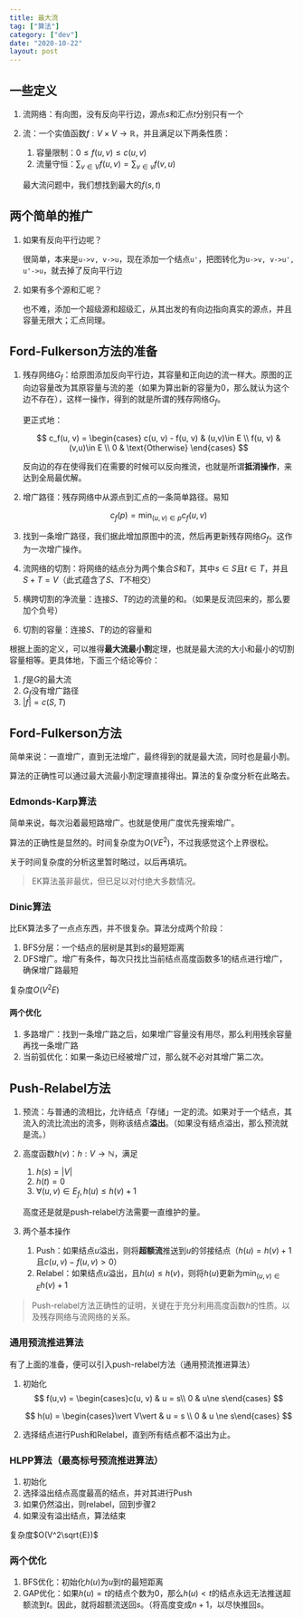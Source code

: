 ```yaml
---
title: 最大流
tag: ["算法"]
category: ["dev"]
date: "2020-10-22"
layout: post
---
```


## 一些定义

1. 流网络：有向图，没有反向平行边，源点$s$和汇点$t$分别只有一个

2. 流：一个实值函数$f: V\times V \rightarrow \mathbb{R}$，并且满足以下两条性质：

    1. 容量限制：$0 \le f(u, v) \le c(u, v)$
    2. 流量守恒：$\sum_{v\in V}f(u, v) = \sum_{v\in v}f(v,u)$

    最大流问题中，我们想找到最大的$f(s,t)$

## 两个简单的推广

1. 如果有反向平行边呢？

    很简单，本来是`u->v, v->u`，现在添加一个结点`u'`，把图转化为`u->v, v->u', u'->u`，就去掉了反向平行边

2. 如果有多个源和汇呢？

    也不难，添加一个超级源和超级汇，从其出发的有向边指向真实的源点，并且容量无限大；汇点同理。

## Ford-Fulkerson方法的准备

1. 残存网络$G_f$：给原图添加反向平行边，其容量和正向边的流一样大。原图的正向边容量改为其原容量与流的差（如果为算出新的容量为0，那么就认为这个边不存在），这样一操作，得到的就是所谓的残存网络$G_f$。

    更正式地：

    $$
    c_f(u, v) = \begin{cases}
    c(u, v) - f(u, v) & (u,v)\in E \\
    f(u, v) & (v,u)\in E \\
    0 & \text{Otherwise}
    \end{cases}
    $$

    反向边的存在使得我们在需要的时候可以反向推流，也就是所谓**抵消操作**，来达到全局最优解。

2. 增广路径：残存网络中从源点到汇点的一条简单路径。易知

    $$
    \displaystyle c_f(p) = \min_{(u,v)\in p}c_f(u, v)
    $$
    
3. 找到一条增广路径，我们据此增加原图中的流，然后再更新残存网络$G_f$。这作为一次增广操作。

4. 流网络的切割：将网络的结点分为两个集合$S$和$T$，其中$s \in S$且$t\in T$，并且$S + T = V$（此式蕴含了$S$、$T$不相交）

5. 横跨切割的净流量：连接$S$、$T$的边的流量的和。（如果是反流回来的，那么要加个负号）

6. 切割的容量：连接$S$、$T$的边的容量和

根据上面的定义，可以推得**最大流最小割**定理，也就是最大流的大小和最小的切割容量相等。更具体地，下面三个结论等价：

1. $f$是$G$的最大流
2. $G_f$没有增广路径
3. $\vert f\vert = c(S, T)$

## Ford-Fulkerson方法

简单来说：一直增广，直到无法增广，最终得到的就是最大流，同时也是最小割。

算法的正确性可以通过最大流最小割定理直接得出。算法的复杂度分析在此略去。

### Edmonds-Karp算法

简单来说，每次沿着最短路增广。也就是使用广度优先搜索增广。

算法的正确性是显然的。时间复杂度为$O(VE^2)$，不过我感觉这个上界很松。

关于时间复杂度的分析这里暂时略过，以后再填坑。

>  EK算法虽非最优，但已足以对付绝大多数情况。

### Dinic算法

比EK算法多了一点点东西，并不很复杂。算法分成两个阶段：

1.  BFS分层：一个结点的层树是其到$s$的最短距离
2. DFS增广。增广有条件，每次只找比当前结点高度函数多1的结点进行增广，确保增广路最短

复杂度$O(V^2E)$

#### 两个优化

1. 多路增广：找到一条增广路之后，如果增广容量没有用尽，那么利用残余容量再找一条增广路
2. 当前弧优化：如果一条边已经被增广过，那么就不必对其增广第二次。

## Push-Relabel方法

1. 预流：与普通的流相比，允许结点「存储」一定的流。如果对于一个结点，其流入的流比流出的流多，则称该结点**溢出**。（如果没有结点溢出，那么预流就是流。）

2. 高度函数$h(v)$：$h: V \to \mathbb{N}$，满足

    1. $h(s) = \vert V\vert$
    2. $h(t) = 0$
    3. $\forall(u,v)\in E_f, h(u) \le h(v) + 1$

    高度还是就是push-relabel方法需要一直维护的量。

3. 两个基本操作

    1. Push：如果结点$u$溢出，则将**超额流**推送到$u$的邻接结点（$h(u) = h(v) + 1$且$c(u,v)-f(u,v)\gt 0$）
    2. Relabel：如果结点$u$溢出，且$h(u) \le h(v)$，则将$h(u)$更新为$\displaystyle \min_{(u,v)\in E}h(v) + 1$

> Push-relabel方法正确性的证明，关键在于充分利用高度函数$h$的性质。以及残存网络与流网络的关系。

### 通用预流推进算法

有了上面的准备，便可以引入push-relabel方法（通用预流推进算法）

1. 初始化
    $$
    f(u,v) = \begin{cases}c(u, v) & u = s\\ 0 & u\ne s\end{cases}
    $$

    $$
    h(u) = \begin{cases}\vert V\vert & u = s \\ 0 & u \ne s\end{cases}
    $$

2. 选择结点进行Push和Relabel，直到所有结点都不溢出为止。

### HLPP算法（最高标号预流推进算法）

1. 初始化
2. 选择溢出结点高度最高的结点，并对其进行Push
3. 如果仍然溢出，则relabel，回到步骤2
4. 如果没有溢出结点，算法结束

复杂度$O(V^2\sqrt{E})$

### 两个优化

1. BFS优化：初始化$h(u)$为$u$到$t$的最短距离
2. GAP优化：如果$h(u)=t$的结点个数为0，那么$h(u) \lt t$的结点永远无法推送超额流到$t$。因此，就将超额流送回$s$。（将高度变成$n+1$，以尽快推回$s$。

